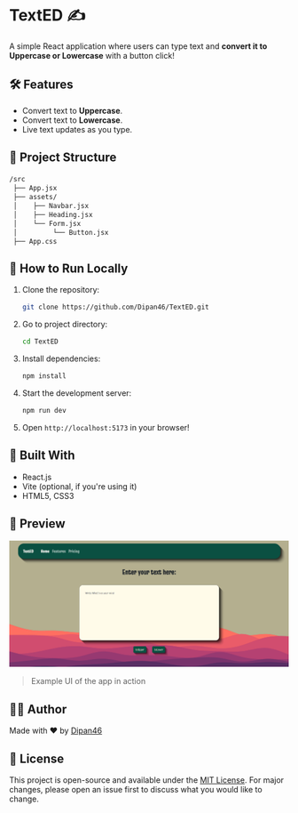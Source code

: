 # TextED ✍️

A simple React application where users can type text and **convert it to Uppercase or Lowercase** with a button click!

## 🛠 Features
- Convert text to **Uppercase**.
- Convert text to **Lowercase**.
- Live text updates as you type.

## 📂 Project Structure
```
/src
 ├── App.jsx
 ├── assets/
 │    ├── Navbar.jsx
 │    ├── Heading.jsx
 │    └── Form.jsx
 │         └── Button.jsx
 ├── App.css
```

## 🚀 How to Run Locally
1. Clone the repository:
   ```bash
   git clone https://github.com/Dipan46/TextED.git
   ```
2. Go to project directory:
   ```bash
   cd TextED
   ```
3. Install dependencies:
   ```bash
   npm install
   ```
4. Start the development server:
   ```bash
   npm run dev
   ```
5. Open `http://localhost:5173` in your browser!

## 🧩 Built With
- React.js
- Vite (optional, if you're using it)
- HTML5, CSS3

## 📸 Preview

![Packing List App Preview](./preview/prev.png)

> Example UI of the app in action

## 🧑‍💻 Author

Made with ❤️ by [Dipan46](https://github.com/Dipan46)

## 📄 License

This project is open-source and available under the [MIT License](LICENSE).
For major changes, please open an issue first to discuss what you would like to change.
